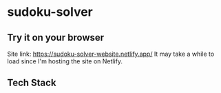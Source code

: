 # sudoku-solver

## Try it on your browser

Site link: https://sudoku-solver-website.netlify.app/
It may take a while to load since I'm hosting the site on Netlify.

## Tech Stack

<i class="fa fa-gear fa-spin fa-2x" style="color: firebrick"></i>
